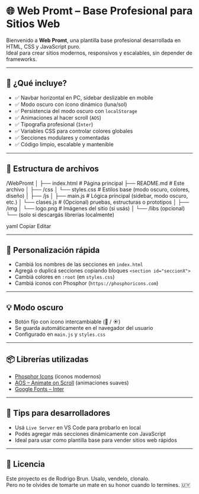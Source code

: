 # 🌐 Web Promt – Base Profesional para Sitios Web

Bienvenido a **Web Promt**, una plantilla base profesional desarrollada en HTML, CSS y JavaScript puro.  
Ideal para crear sitios modernos, responsivos y escalables, sin depender de frameworks.

---

## 🚀 ¿Qué incluye?

- ✅ Navbar horizontal en PC, sidebar deslizable en mobile
- ✅ Modo oscuro con ícono dinámico (luna/sol)
- ✅ Persistencia del modo oscuro con `localStorage`
- ✅ Animaciones al hacer scroll (`AOS`)
- ✅ Tipografía profesional (`Inter`)
- ✅ Variables CSS para controlar colores globales
- ✅ Secciones modulares y comentadas
- ✅ Código limpio, escalable y mantenible

---

## 📁 Estructura de archivos

/WebPromt
│
├── index.html # Página principal
├── README.md # Este archivo
│
├── /css
│ └── styles.css # Estilos base (modo oscuro, colores, diseño)
│
├── /js
│ ├── main.js # Lógica principal (sidebar, modo oscuro, etc.)
│ └── clases.js # (Opcional) pruebas, estructuras o prototipos
│
├── /img
│ └── logo.png # Imágenes del sitio (si usás)
│
└── /libs (opcional)
└── (solo si descargás librerías localmente)

yaml
Copiar
Editar

---

## 🔧 Personalización rápida

- Cambiá los nombres de las secciones en `index.html`
- Agregá o duplicá secciones copiando bloques `<section id="seccionX">`
- Cambiá colores en `:root` (en `styles.css`)
- Cambiá íconos con Phosphor (`https://phosphoricons.com`)

---

## 💡 Modo oscuro

- Botón fijo con ícono intercambiable (🌙 / ☀️)
- Se guarda automáticamente en el navegador del usuario
- Configurado en `main.js` y `styles.css`

---

## 📦 Librerías utilizadas

- [Phosphor Icons](https://phosphoricons.com) (íconos modernos)
- [AOS – Animate on Scroll](https://michalsnik.github.io/aos/) (animaciones suaves)
- [Google Fonts – Inter](https://fonts.google.com/specimen/Inter)

---

## 🧪 Tips para desarrolladores

- Usá `Live Server` en VS Code para probarlo en local
- Podés agregar más secciones dinámicamente con JavaScript
- Ideal para usar como plantilla base para vender sitios web rápidos

---

## 📜 Licencia

Este proyecto es de Rodrigo Brun. Usalo, vendelo, clonalo.  
Pero no te olvides de tomarte un mate en su honor cuando lo termines. 🇺🇾